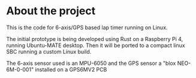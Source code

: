 # About the project
This is the code for 6-axis/GPS based lap timer running on Linux.

The initial prototype is being developed using Rust on a Raspberry Pi 4, running Ubuntu-MATE desktop.
Then it will be ported to a compact linux SBC running a custom Linux build.

The 6-axis sensor used is an MPU-6050 and the GPS sensor a "blox NEO-6M-0-001" installed on a GPS6MV2 PCB

